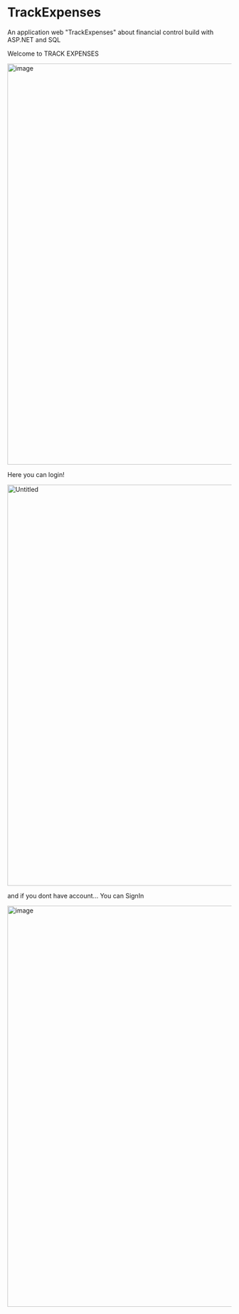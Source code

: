 # TrackExpenses
An application web "TrackExpenses" about financial control build with ASP.NET and SQL <br>

Welcome to TRACK EXPENSES

<img width="1500" height="900" alt="image" src="https://github.com/user-attachments/assets/f0ed6a78-35a0-4def-813a-84b20a42f892" />

Here you can login! 

<img width="1500" height="900" alt="Untitled" src="https://github.com/user-attachments/assets/0459a561-542a-486d-a455-51df815e1f5c" />

and if you dont have account...
You can SignIn

<img width="1500" height="900" alt="image" src="https://github.com/user-attachments/assets/bc22022e-91f7-44d7-95a6-958585ca9fa0" />
